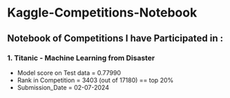 # Kaggle-Competitions-Notebook

## Notebook of Competitions I have Participated in :
### 1. Titanic - Machine Learning from Disaster
- Model score on Test data = 0.77990
- Rank in Competition = 3403 (out of 17180) == top 20%
- Submission_Date = 02-07-2024
